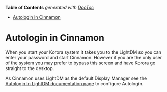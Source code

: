 

**Table of Contents**  *generated with [DocToc](https://github.com/thlorenz/doctoc)*

- [Autologin in Cinnamon](#autologin-in-cinnamon)



# Autologin in Cinnamon

When you start your Korora system it takes you to the LightDM so you can enter your password and start Cinnamon. However if you are the only user of the system you may prefer to bypass this screen and have Korora go straight to the desktop.

As Cinnamon uses LightDM as the default Display Manager see the [Autologin In LightDM documentation page](https://github.com/kororaproject/kp-documentation/wiki/Autologin-in-LightDM) to configure Autologin.
